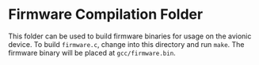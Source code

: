 # Firmware Compilation Folder

This folder can be used to build firmware binaries for usage on the avionic
device. To build `firmware.c`, change into this directory and run `make`. The
firmware binary will be placed at `gcc/firmware.bin`.